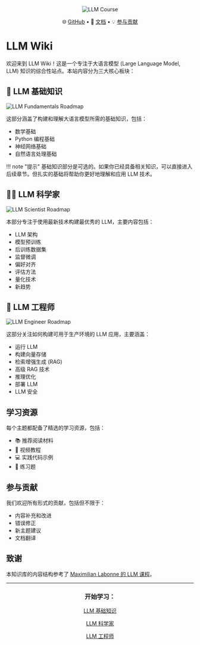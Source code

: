 <div align="center">
<img src="assets/images/llm-course.png" alt="LLM Course">
  <p align="center">
    🌐 <a href="https://github.com/your-repo/llm-wiki">GitHub</a> • 
    📖 <a href="your-documentation-link">文档</a> • 
    💡 <a href="your-contribution-guide">参与贡献</a>
  </p>
</div>

# LLM Wiki

欢迎来到 LLM Wiki！这是一个专注于大语言模型 (Large Language Model, LLM) 知识的综合性站点。本站内容分为三大核心板块：

## 🧩 LLM 基础知识

![LLM Fundamentals Roadmap](assets/images/roadmap_fundamentals.png)

这部分涵盖了构建和理解大语言模型所需的基础知识，包括：

* 数学基础
* Python 编程基础
* 神经网络基础
* 自然语言处理基础

!!! note "提示"
    基础知识部分是可选的。如果你已经具备相关知识，可以直接进入后续章节。但扎实的基础将帮助你更好地理解和应用 LLM 技术。

## 🧑‍🔬 LLM 科学家

![LLM Scientist Roadmap](assets/images/roadmap_scientist.png)

本部分专注于使用最新技术构建最优秀的 LLM，主要内容包括：

* LLM 架构
* 模型预训练
* 后训练数据集
* 监督微调
* 偏好对齐
* 评估方法
* 量化技术
* 新趋势

## 👷 LLM 工程师

![LLM Engineer Roadmap](assets/images/roadmap_engineer.png)

这部分关注如何构建可用于生产环境的 LLM 应用，主要涵盖：

* 运行 LLM
* 构建向量存储
* 检索增强生成 (RAG)
* 高级 RAG 技术
* 推理优化
* 部署 LLM
* LLM 安全

## 学习资源

每个主题都配备了精选的学习资源，包括：

* 📚 推荐阅读材料
* 🎥 视频教程
* 💻 实践代码示例
* 📝 练习题

## 参与贡献

我们欢迎所有形式的贡献，包括但不限于：

* 内容补充和改进
* 错误修正
* 新主题建议
* 文档翻译

## 致谢

本知识库的内容结构参考了 [Maximilian Labonne 的 LLM 课程](https://github.com/mlabonne/llm-course)。

---

<div align="center">
<h3>开始学习：</h3>

[LLM 基础知识](fundamentals/index.md#)

[LLM 科学家](scientist/index.md#)

[LLM 工程师](engineer/index.md#)
</div>

